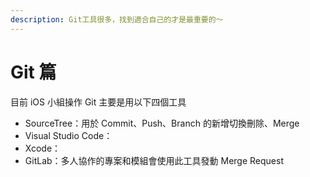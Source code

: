 ```yaml
---
description: Git工具很多，找到適合自己的才是最重要的～
---
```


# Git 篇

目前 iOS 小組操作 Git 主要是用以下四個工具

* SourceTree：用於 Commit、Push、Branch 的新增切換刪除、Merge
* Visual Studio Code：
* Xcode：
* GitLab：多人協作的專案和模組會使用此工具發動 Merge Request

